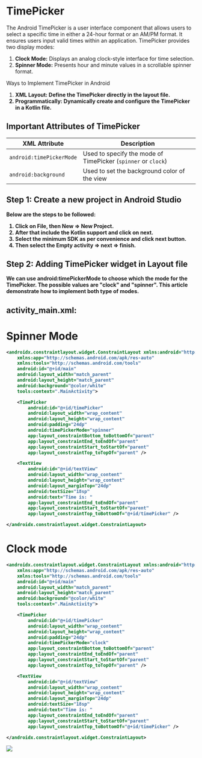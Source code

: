# TimePicker
<p>The Android TimePicker is a user interface component that allows users to select a specific time in either a 24-hour format or an AM/PM format. It ensures users input valid times within an application. TimePicker provides two display modes:
</p>
<ol type="1">
<li><b>Clock Mode:</b> Displays an analog clock-style interface for time selection.</li>
<li><b>Spinner Mode:</b> Presents hour and minute values in a scrollable spinner format.</li>
</ol>
Ways to Implement TimePicker in Android

<ol type="1">
<li><b>XML Layout: Define the TimePicker directly in the layout file.</li>
<li><b>Programmatically: </b>Dynamically create and configure the TimePicker in a Kotlin file.</li>
</ol>

## Important Attributes of TimePicker

| XML Attribute           | Description |
|-------------------------|-------------|
| `android:timePickerMode` | Used to specify the mode of TimePicker (`spinner` or `clock`) |
| `android:background`     | Used to set the background color of the view |


## Step 1: Create a new project in Android Studio
Below are the steps to be followed:
<ol>
<li>Click on File, then New => New Project.</li>
<li>After that include the Kotlin support and click on next.</li>
<li>Select the minimum SDK as per convenience and click next button.</li>
<li>Then select the Empty activity => next => finish.</li>
</ol>

## Step 2: Adding TimePicker widget in Layout file
We can use android:timePickerMode to choose which the mode for the TimePicker. The possible values are "clock" and "spinner". This article demonstrate how to implement both type of modes.

## activity_main.xml:
# Spinner Mode
```xml
<androidx.constraintlayout.widget.ConstraintLayout xmlns:android="http://schemas.android.com/apk/res/android"
    xmlns:app="http://schemas.android.com/apk/res-auto"
    xmlns:tools="http://schemas.android.com/tools"
    android:id="@+id/main"
    android:layout_width="match_parent"
    android:layout_height="match_parent"
    android:background="@color/white"
    tools:context=".MainActivity">

    <TimePicker
        android:id="@+id/timePicker"
        android:layout_width="wrap_content"
        android:layout_height="wrap_content"
        android:padding="24dp"
        android:timePickerMode="spinner"
        app:layout_constraintBottom_toBottomOf="parent"
        app:layout_constraintEnd_toEndOf="parent"
        app:layout_constraintStart_toStartOf="parent"
        app:layout_constraintTop_toTopOf="parent" />

    <TextView
        android:id="@+id/textView"
        android:layout_width="wrap_content"
        android:layout_height="wrap_content"
        android:layout_marginTop="24dp"
        android:textSize="18sp"
        android:text="Time is: "
        app:layout_constraintEnd_toEndOf="parent"
        app:layout_constraintStart_toStartOf="parent"
        app:layout_constraintTop_toBottomOf="@+id/timePicker" />

</androidx.constraintlayout.widget.ConstraintLayout>
```
# Clock mode
```xml
<androidx.constraintlayout.widget.ConstraintLayout xmlns:android="http://schemas.android.com/apk/res/android"
    xmlns:app="http://schemas.android.com/apk/res-auto"
    xmlns:tools="http://schemas.android.com/tools"
    android:id="@+id/main"
    android:layout_width="match_parent"
    android:layout_height="match_parent"
    android:background="@color/white"
    tools:context=".MainActivity">

    <TimePicker
        android:id="@+id/timePicker"
        android:layout_width="wrap_content"
        android:layout_height="wrap_content"
        android:padding="24dp"
        android:timePickerMode="clock"
        app:layout_constraintBottom_toBottomOf="parent"
        app:layout_constraintEnd_toEndOf="parent"
        app:layout_constraintStart_toStartOf="parent"
        app:layout_constraintTop_toTopOf="parent" />

    <TextView
        android:id="@+id/textView"
        android:layout_width="wrap_content"
        android:layout_height="wrap_content"
        android:layout_marginTop="24dp"
        android:textSize="18sp"
        android:text="Time is: "
        app:layout_constraintEnd_toEndOf="parent"
        app:layout_constraintStart_toStartOf="parent"
        app:layout_constraintTop_toBottomOf="@+id/timePicker" />

</androidx.constraintlayout.widget.ConstraintLayout>
```
<img src="TimePicker.png">
